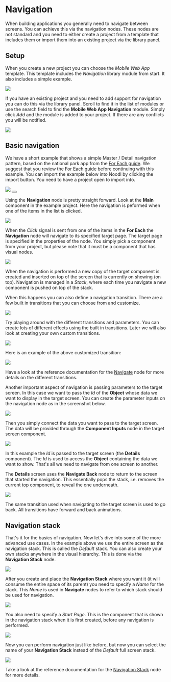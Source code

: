 # Navigation

When building applications you generally need to navigate between screens. You can achieve this via the navigation nodes. These nodes are not standard and you need to either create a project from a template that includes them or import them into an existing project via the library panel.

## Setup

When you create a new project you can choose the _Mobile Web App_ template. This template includes the _Navigation_ library module from start. It also includes a simple example.

<div class="ndl-images">
    <img src="/modules/mobile-web-app-nav/guide/nav-template.png" class="ndl-image med"></img>   
</div>

If you have an existing project and you need to add support for navigation you can do this via the library panel. Scroll to find it in the list of modules or use the search field to find the **Mobile Web App Navigation** module. Simply click _Add_ and the module is added to your project. If there are any conflicts you will be notified.

<div class="ndl-images">
    <img src="/modules/mobile-web-app-nav/guide/nav-library.png" class="ndl-image med"></img>   
</div>

## Basic navigation

We have a short example that shows a simple Master / Detail navigation pattern, based on the national park app from the [For Each guide](/guides/for-each.md). We suggest that you review the [For Each guide](/guides/for-each.md) before continuing with this example. You can import the example below into Noodl by clicking the import button. You need to have a project open to import into.

<div class="ndl-images">
    <img src="/modules/mobile-web-app-nav/guide/park-demo.gif" class="ndl-image small"></img>   
    <button class="ndl-import-button" onClick='importIntoNoodl("guides/navigation/project.zip")'></button>
</div>

Using the **Navigation** node is pretty straight forward. Look at the **Main** component in the example project. Here the navigation is peformed when one of the items in the list is clicked.

<div class="ndl-images">
    <img src="/modules/mobile-web-app-nav/guide/main-navigate.png" class="ndl-image med"></img>   
</div>

When the _Click_ signal is sent from one of the items in the **For Each** the **Navigation** node will navigate to its specified target page. The target page is specified in the properties of the node. You simply pick a component from your project, but please note that it must be a component that has visual nodes.

<div class="ndl-images">
    <img src="/modules/mobile-web-app-nav/guide/nav-target.png" class="ndl-image med"></img>   
</div>

When the navigation is performed a new copy of the target component is created and inserted on top of the screen that is currently on showing (on top). Navigation is managed in a _Stack_, where each time you navigate a new component is pushed on top of the stack.

When this happens you can also define a navigation transition. There are a few built in transitions that you can choose from and customize.

<div class="ndl-images">
    <img src="/modules/mobile-web-app-nav/guide/nav-transition.png" class="ndl-image small"></img>   
</div>

Try playing around with the different transitions and parameters. You can create lots of different effects using the built in transitions. Later we will also look at creating your own custom transitions.

<div class="ndl-images">
    <img src="/modules/mobile-web-app-nav/guide/transition-params.png" class="ndl-image small"></img>   
</div>

Here is an example of the above customized transition:

<div class="ndl-images">
    <img src="/modules/mobile-web-app-nav/guide/transition-demo.gif" class="ndl-image small"></img>   
</div>

Have a look at the reference documentation for the [Navigate](/modules/mobile-web-app-nav/navigate.md) node for more details on the different transitions.

Another important aspect of navigation is passing parameters to the target screen. In this case we want to pass the _Id_ of the **Object** whose data we want to display in the target screen. You can create the parameter inputs on the navigation node as in the screenshot below.

<div class="ndl-images">
    <img src="/modules/mobile-web-app-nav/guide/nav-params.png" class="ndl-image small"></img>   
</div>

Then you simply connect the data you want to pass to the target screen. The data will be provided through the **Component Inputs** node in the target screen component.

<div class="ndl-images">
    <img src="/modules/mobile-web-app-nav/guide/param-inputs.png" class="ndl-image med"></img>   
</div>

In this example the _Id_ is passed to the target screen (the **Details** component). The _Id_ is used to access the **Object** containing the data we want to show. That's all we need to navigate from one screen to another.

The **Details** screen uses the **Navigate Back** node to return to the screen that started the navigation. This essentially pops the stack, i.e. removes the current top component, to reveal the one underneath.

<div class="ndl-images">
    <img src="/modules/mobile-web-app-nav/guide/navigate-back.png" class="ndl-image med"></img>   
</div>

The same transition used when navigating to the target screen is used to go back. All transitions have forward and back animations.

## Navigation stack

That's it for the basics of navigation. Now let's dive into some of the more advanced use cases. In the example above we use the entire screen as the navigation stack. This is called the _Default_ stack. You can also create your own stacks anywhere in the visual hierarchy. This is done via the **Navigation Stack** node.

<div class="ndl-images">
    <img src="/modules/mobile-web-app-nav/guide/navigation-stack.png" class="ndl-image small"></img>   
</div>

After you create and place the **Navigation Stack** where you want it (it will consume the entire space of its parent) you need to specify a _Name_ for the stack. This _Name_ is used in **Navigate** nodes to refer to which stack should be used for navigation.

<div class="ndl-images">
    <img src="/modules/mobile-web-app-nav/guide/stack-name.png" class="ndl-image med"></img>   
</div>

You also need to specify a _Start Page_. This is the component that is shown in the navigation stack when it is first created, before any navigation is performed.

<div class="ndl-images">
    <img src="/modules/mobile-web-app-nav/guide/start-page.png" class="ndl-image small"></img>   
</div>

Now you can perform navigation just like before, but now you can select the name of your **Navigation Stack** instead of the _Default_ full screen stack.

<div class="ndl-images">
    <img src="/modules/mobile-web-app-nav/guide/choose-stack.png" class="ndl-image med"></img>   
</div>

Take a look at the reference documentation for the [Navigation Stack](/modules/mobile-web-app-nav/navigation-stack.md) node for more details.
